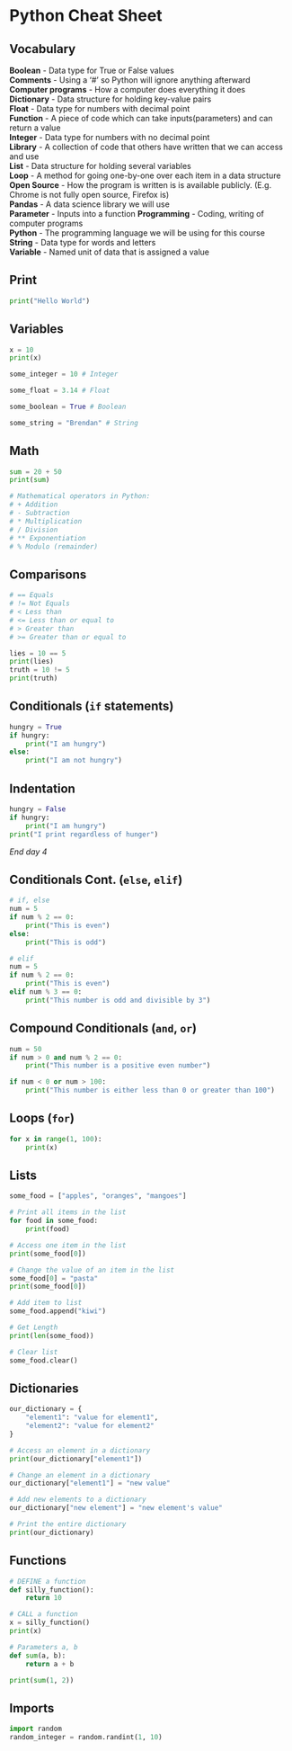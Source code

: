 # Python Cheat Sheet
## Vocabulary

**Boolean** - Data type for True or False values  
**Comments** - Using a ‘#’  so Python will ignore anything afterward  
**Computer programs** - How a computer does everything it does  
**Dictionary** - Data structure for holding key-value pairs  
**Float** - Data type for numbers with decimal point  
**Function** - A piece of code which can take inputs(parameters) and can return a value  
**Integer** - Data type for numbers with no decimal point  
**Library** - A collection of code that others have written that we can access and use  
**List** - Data structure for holding several variables  
**Loop** - A method for going one-by-one over each item in a data structure  
**Open Source** - How the program is written is is available publicly. (E.g. Chrome is not fully open source, Firefox is)  
**Pandas** - A data science library we will use  
**Parameter** - Inputs into a function
**Programming** - Coding, writing of computer programs  
**Python** - The programming language we will be using for this course  
**String** - Data type for words and letters  
**Variable** - Named unit of data that is assigned a value  

## Print
```python
print("Hello World")
```

## Variables
```python
x = 10
print(x)
```

```python
some_integer = 10 # Integer

some_float = 3.14 # Float

some_boolean = True # Boolean

some_string = "Brendan" # String
```

## Math
```python
sum = 20 + 50
print(sum)

# Mathematical operators in Python:
# + Addition
# - Subtraction
# * Multiplication
# / Division
# ** Exponentiation
# % Modulo (remainder)
```

## Comparisons
```python
# == Equals
# != Not Equals
# < Less than
# <= Less than or equal to
# > Greater than
# >= Greater than or equal to

lies = 10 == 5
print(lies)
truth = 10 != 5
print(truth)
```

## Conditionals (`if` statements)
```python
hungry = True
if hungry:
    print("I am hungry")
else:
    print("I am not hungry")
```

## Indentation
```python
hungry = False
if hungry:
    print("I am hungry")
print("I print regardless of hunger")
```

_End day 4_

## Conditionals Cont. (`else`, `elif`)
```python
# if, else
num = 5
if num % 2 == 0:
    print("This is even")
else:
    print("This is odd")

# elif
num = 5
if num % 2 == 0:
    print("This is even")
elif num % 3 == 0:
    print("This number is odd and divisible by 3")
```

## Compound Conditionals (`and`, `or`)
```python
num = 50
if num > 0 and num % 2 == 0:
    print("This number is a positive even number")

if num < 0 or num > 100:
    print("This number is either less than 0 or greater than 100")
```

## Loops (`for`)
```python
for x in range(1, 100):
    print(x)
```

## Lists
```python
some_food = ["apples", "oranges", "mangoes"]

# Print all items in the list
for food in some_food:
    print(food)

# Access one item in the list
print(some_food[0])

# Change the value of an item in the list
some_food[0] = "pasta"
print(some_food[0])

# Add item to list
some_food.append("kiwi")

# Get Length
print(len(some_food))

# Clear list
some_food.clear()
```

## Dictionaries
```python
our_dictionary = {
    "element1": "value for element1",
    "element2": "value for element2"
}

# Access an element in a dictionary
print(our_dictionary["element1"])

# Change an element in a dictionary
our_dictionary["element1"] = "new value"

# Add new elements to a dictionary
our_dictionary["new element"] = "new element's value"

# Print the entire dictionary
print(our_dictionary)
```

## Functions
```python
# DEFINE a function
def silly_function():
    return 10

# CALL a function
x = silly_function()
print(x)

# Parameters a, b
def sum(a, b):
    return a + b

print(sum(1, 2))
```

## Imports

```python
import random
random_integer = random.randint(1, 10)
```

